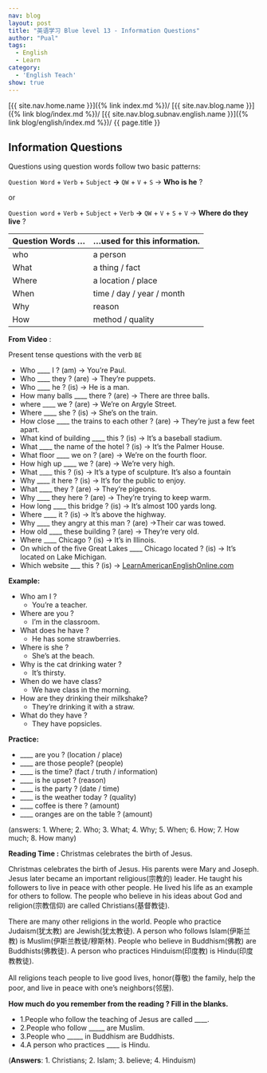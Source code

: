 ```yaml
---
nav: blog
layout: post
title: "英语学习 Blue level 13 - Information Questions"
author: "Pual"
tags:
  - English
  - Learn
category:
  - 'English Teach'
show: true
---
```


[{{ site.nav.home.name }}]({% link index.md %})/
[{{ site.nav.blog.name }}]({% link blog/index.md %})/
[{{ site.nav.blog.subnav.english.name }}]({% link blog/english/index.md %})/
{{ page.title }}

## Information Questions

Questions using question words follow two basic patterns:

`Question Word` + `Verb` + `Subject`   **->**  `QW` + `V` + `S`  ->  **Who is he** ?

or

`Question word` + `Verb` + `Subject` + `Verb` **->** `QW` + `V` + `S` + `V`  -> **Where do they live** ?

Question Words …	| …used for this information.
------------------|------------------------------
who		| a person
What	| a thing / fact
Where	| a location / place
When	| time / day / year / month
Why		| reason
How		| method / quality

**From Video** :

Present tense questions with the verb `BE`

- Who ____ I ?  (am) -> You’re Paul.
- Who ____ they ? (are) -> They’re puppets.
- Who ____ he ? (is) -> He is a man.
- How many balls ____ there ? (are) -> There are three balls.
- where ____ we ? (are) -> We’re on Argyle Street.
- Where ____ she ? (is) -> She’s on the train.
- How close ____ the trains to each other ? (are) -> They’re just a few feet apart.
- What kind of building ____ this ? (is) -> It’s a baseball stadium.
- What ____ the name of the hotel ? (is) -> It’s the Palmer House.
- What floor ____ we on ? (are) -> We’re on the fourth floor.
- How high up ____ we ? (are) -> We’re very high.
- What ____ this ? (is) -> It’s a type of sculpture. It’s also a fountain
- Why ____ it here ? (is) -> It’s for the public to enjoy.
- What ____ they ? (are) -> They’re pigeons.
- Why ____ they here ? (are) -> They’re trying to keep warm.
- How long ____ this bridge ? (is) -> It’s almost 100 yards long.
- Where ____ it ? (is) -> It’s above the highway.
- Why ____ they angry at this man ? (are) ->Their car was towed.
- How old ____ these building ? (are) -> They’re very old.
- Where ____ Chicago ? (is) -> It’s in Illinois.
- On which of the five Great Lakes ____ Chicago located ? (is) -> It’s located on Lake Michigan.
- Which website ___ this ? (is) -> [LearnAmericanEnglishOnline.com](http://LearnAmericanEnglishOnline.com)

**Example:**

- Who am I ?
  - You’re a teacher.
- Where are you ?
  - I’m in the classroom.
- What does he have ?
  - He has some strawberries.
- Where is she ?
  - She’s at the beach.
- Why is the cat drinking water ?
  - It’s thirsty.
- When do we have class?
  - We have class in the morning.
- How are they drinking their milkshake?
  - They’re drinking it with a straw.
- What do they have ?
  - They have popsicles.

**Practice:**

- ____ are you ? (location / place)
- ____ are those people? (people)
- ____ is the time? (fact / truth / information)
- ____ is he upset ? (reason)
- ____ is the party ? (date / time)
- ____ is the weather today ? (quality)
- ____ coffee is there ? (amount)
- ____ oranges are on the table ? (amount)

(answers: 1. Where; 2. Who; 3. What; 4. Why; 5. When; 6. How; 7. How much; 8. How many)

**Reading  Time :** Christmas celebrates the birth of Jesus.

Christmas celebrates the birth of Jesus.
His parents were Mary and Joseph.
Jesus later became an important religious(宗教的) leader.
He taught his followers to live in peace with other people.
He lived his life as an example for others to follow.
The people who believe in his ideas about God and religion(宗教信仰) are called Christians(基督教徒).

There are many other religions in the world.
People who practice Judaism(犹太教) are Jewish(犹太教徒).
A person who follows Islam(伊斯兰教) is Muslim(伊斯兰教徒/穆斯林).
People who believe in Buddhism(佛教) are Buddhists(佛教徒).
A person who practices Hinduism(印度教) is Hindu(印度教教徒).

All religions teach people to live good lives, honor(尊敬) the family, help the poor, and live in peace with one’s neighbors(邻居).

**How much do you remember from the reading ? Fill in the blanks.**

- 1.People who follow the teaching of Jesus are called  ____.
- 2.People who follow _____ are Muslim.
- 3.People who _____ in Buddhism are Buddhists.
- 4.A person who practices ____ is Hindu.

(**Answers**: 1. Christians; 2. Islam; 3. believe; 4. Hinduism)
